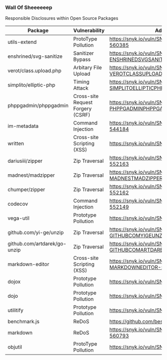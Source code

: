 ### Wall Of Sheeeeeep

Responsible Disclosures within Open Source Packages




| Package  | Vulnerability  | Advisory Link  | 
|---|---|------|
| utils-extend | ProtoType Pollution  | https://snyk.io/vuln/SNYK-JS-UTILSEXTEND-560385  |
| enshrined/svg-sanitize | 	Sanitizer Bypass  |  https://snyk.io/vuln/SNYK-PHP-ENSHRINEDSVGSANITIZE-536969 |
| verot/class.upload.php  | 	Arbitary File Upload  |  https://snyk.io/vuln/SNYK-PHP-VEROTCLASSUPLOADPHP-538304 |
| simplito/elliptic-php | 	Timing Attack | https://snyk.io/vuln/SNYK-PHP-SIMPLITOELLIPTICPHP-534576 |
| phppgadmin/phppgadmin | Cross-site Request Forgery (CSRF) | https://snyk.io/vuln/SNYK-PHP-PHPPGADMINPHPPGADMIN-543885 |
| im-metadata | Command Injection | https://snyk.io/vuln/SNYK-JS-IMMETADATA-544184 |
| written | Cross-site Scripting (XSS) | https://snyk.io/vuln/SNYK-RUBY-WRITTEN-548685 |
| dariusiii/zipper | Zip Traversal | https://snyk.io/vuln/SNYK-PHP-DARIUSIIIZIPPER-552163 |
| madnest/madzipper | Zip Traversal  | https://snyk.io/vuln/SNYK-PHP-MADNESTMADZIPPER-552164 |
| chumper/zipper | Zip Traversal  | https://snyk.io/vuln/SNYK-PHP-CHUMPERZIPPER-552162 |
| codecov | Command Injection | https://snyk.io/vuln/SNYK-PYTHON-CODECOV-552149 |
| vega-util | Prototype Pollution | https://snyk.io/vuln/SNYK-JS-VEGAUTIL-559223 |
| github.com/yi-ge/unzip | Zip Traversal | https://snyk.io/vuln/SNYK-GOLANG-GITHUBCOMYIGEUNZIP-559345 |
| github.com/artdarek/go-unzip | Zip Traversal | https://snyk.io/vuln/SNYK-GOLANG-GITHUBCOMARTDAREKGOUNZIP-559505 |
| markdown-editor | Cross-site Scripting (XSS)  | https://snyk.io/vuln/SNYK-PYTHON-MARKDOWNEDITOR-559226 |
| dojox | Prototype Pollution | https://snyk.io/vuln/SNYK-JS-DOJOX-559225 |
| dojo | 	Prototype Pollution | https://snyk.io/vuln/SNYK-JS-DOJO-559224 |
| utilitify | Prototype Pollution | https://snyk.io/vuln/SNYK-JS-UTILITIFY-559497 |
| benchmark.js | ReDoS | https://github.com/bestiejs/benchmark.js/issues/229 |
| markdown | ReDoS | https://snyk.io/vuln/SNYK-JS-MARKDOWN-560793 |
| objutil | ProtoType Pollution  | https://snyk.io/vuln/SNYK-JS-OBJUTIL-559496 |
